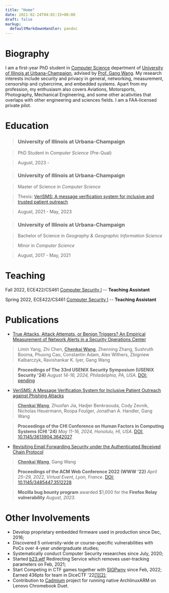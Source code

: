 ```yaml
---
title: "Home"
date: 2021-02-24T04:02:15+08:00
draft: false
markup:
  defaultMarkdownHandler: pandoc
---
```


# Biography

I am a first-year PhD student in [Computer Science](https://cs.illinois.edu) department of [University of Illinois at Urbana-Champaign](https://illinois.edu), advised by [Prof. Gang Wang](https://gangw.cs.illinois.edu). My  research interests include security and privacy in general, networking, measurement, censorship and cybercrime, and embedded systems. Apart from my profession, my enthusiasm also covers Aviations, Motorsports, Photography, Mechanical Engineering, and some other acativities that overlaps with other engineering and sciences fields. I am a FAA-licensed private pilot.
# Education

> ### University of Illinois at Urbana-Champaign

> PhD Student in *Computer Science* (Pre-Qual)

> August, 2023 -



> ### University of Illinois at Urbana-Champaign

> Master of Science in *Computer Science*

> Thesis: [VeriSMS: A message verification system for inclusive and trusted patient outreach](https://hdl.handle.net/2142/120582)

> August, 2021 - May, 2023


> ### University of Illinois at Urbana-Champaign

> Bachelor of Science in *Geography & Geographic Information Science*

> Minor in *Computer Science*

> August, 2017 - May, 2021

# Teaching

Fall 2022, ECE422/CS461 [Computer Security I](https://courses.engr.illinois.edu/cs461/fa2022/) -- **Teaching Assistant**

Spring 2022, ECE422/CS461 [Computer Security I](https://courses.engr.illinois.edu/cs461/sp2022/) -- **Teaching Assistant**


# Publications

- [True Attacks, Attack Attempts, or Benign Triggers? An Empirical Measurement of Network Alerts in a Security Operations Center](404)

>  Limin Yang, Zhi Chen, **<u>Chenkai Wang</u>**, Zhenning Zhang, Sushruth Booma, Phuong Cao, Constantin Adam, Alex Withers, Zbigniew Kalbarczyk, Ravishankar K. Iyer, Gang Wang

> **Proceedings of The 33rd USENIX Security Symposium (USENIX Security \'24)** *August 14-16, 2024, Philadelphia, PA, USA.* [DOI: pending](404)

- [VeriSMS: A Message Verification System for Inclusive Patient Outreach against Phishing Attacks](verisms-chi24.pdf)

> **<u>Chenkai Wang</u>**, Zhuofan Jia, Hadjer Benkraouda, Cody Zevnik, Nicholas Heuermann, Roopa Foulger, Jonathan A. Handler, Gang Wang

> **Proceedings of the CHI Conference on Human Factors in Computing Systems (CHI \'24)** *May 11-16, 2024, Honolulu, HI, USA.* [DOI: 10.1145/3613904.3642027](https://doi.org/10.1145/3613904.3642027)


- [Revisiting Email Forwarding Security under the Authenticated Received Chain Protocol](arc-www22.pdf)

> **<u>Chenkai Wang</u>**, Gang Wang

> **Proceedings of the ACM Web Conference 2022 (WWW \'22)** *April 25–29, 2022, Virtual Event, Lyon, France.* [DOI: 10.1145/3485447.3512228](https://doi.org/10.1145/3485447.3512228)

> __Mozilla bug bounty program__ awarded $1,000 for the __Firefox Relay vulnerability__ *August, 2023.*


# Other Involvements

- Develop proprietary embedded firmware used in production since Dec, 2016;
- Discovered 5 university-wide or course-specific vulnerabilities with PoCs over 4-year undergraduate studies;
- Systematically conduct Computer Security researches since July, 2020;
- Started [b23.wtf](https://b23.wtf) Redirecting Service which removes user-tracking parameters on Feb, 2021;
- Start Competing in CTF games together with [SIGPwny](https://sigpwny.com) since Feb, 2022; Earned 436pts for team in DiceCTF '22[[1]](https://ctf.dicega.ng/profile/f0105cc2-7825-47db-a69e-3c77c6d3eabe)[[2]](https://ctftime.org/event/1541);
- Contribution to [Cadmium](https://github.com/Maccraft123/Cadmium) project for running native ArchlinuxARM on Lenovo Chromebook Duet.
